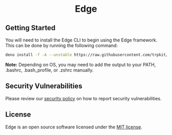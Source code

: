 <p align="center">
    <h1 align="center">Edge</h1>
</p>

## Getting Started

You will need to install the Edge CLI to begin using the Edge framework. This can be done by running the following command:

```bash
deno install -f -A --unstable https://raw.githubusercontent.com/trpkit/edge/main/src/bin/edge.ts
```

**Note:** Depending on OS, you may need to add the output to your PATH, .bashrc, .bash_profile, or .zshrc manually.

## Security Vulnerabilities

Please review our [security policy](https://github.com/trpkit/edge/security/policy) on how to report security vulnerabilities.

## License

Edge is an open source software licensed under the [MIT license](LICENSE).